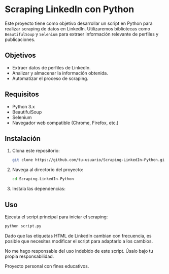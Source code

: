 # Scraping LinkedIn con Python

Este proyecto tiene como objetivo desarrollar un script en Python para realizar scraping de datos en LinkedIn. Utilizaremos bibliotecas como `BeautifulSoup` y `Selenium` para extraer información relevante de perfiles y publicaciones.

## Objetivos

- Extraer datos de perfiles de LinkedIn.
- Analizar y almacenar la información obtenida.
- Automatizar el proceso de scraping.

## Requisitos

- Python 3.x
- BeautifulSoup
- Selenium
- Navegador web compatible (Chrome, Firefox, etc.)

## Instalación

1. Clona este repositorio:
    ```bash
    git clone https://github.com/tu-usuario/Scraping-LinkedIn-Python.git
    ```
2. Navega al directorio del proyecto:
    ```bash
    cd Scraping-LinkedIn-Python
    ```
3. Instala las dependencias:


## Uso

Ejecuta el script principal para iniciar el scraping:
```bash
python script.py
```
Dado que las etiquetas HTML de LinkedIn cambian con frecuencia, es posible que necesites modificar el script para adaptarlo a los cambios.

No me hago responsable del uso indebido de este script. Úsalo bajo tu propia responsabilidad.

Proyecto personal con fines educativos.
